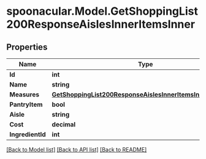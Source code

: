 # spoonacular.Model.GetShoppingList200ResponseAislesInnerItemsInner

## Properties

Name | Type | Description | Notes
------------ | ------------- | ------------- | -------------
**Id** | **int** |  | 
**Name** | **string** |  | 
**Measures** | [**GetShoppingList200ResponseAislesInnerItemsInnerMeasures**](GetShoppingList200ResponseAislesInnerItemsInnerMeasures.md) |  | [optional] 
**PantryItem** | **bool** |  | 
**Aisle** | **string** |  | 
**Cost** | **decimal** |  | 
**IngredientId** | **int** |  | 

[[Back to Model list]](../README.md#documentation-for-models) [[Back to API list]](../README.md#documentation-for-api-endpoints) [[Back to README]](../README.md)

